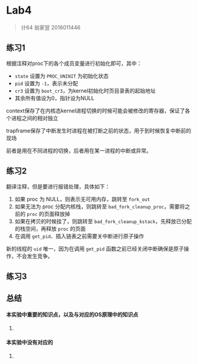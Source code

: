 # Lab4

> 计64 翁家翌 2016011446

## 练习1

根据注释对proc下的各个成员变量进行初始化即可，其中：

- `state` 设置为 `PROC_UNINIT` 为初始化状态
- `pid` 设置为 `-1`，表示未分配
- `cr3` 设置为 `boot_cr3`，为kernel初始化时页目录表的起始地址
- 其余所有值设为0，指针设为NULL



context保存了在内核态kernel进程切换的时候可能会被修改的寄存器，保证了各个进程之间的相对独立

trapframe保存了中断发生时进程在被打断之前的状态，用于到时候恢复中断前的现场

前者是用在不同进程的切换，后者用在某一进程的中断或异常。

## 练习2

翻译注释，但是要进行报错处理，具体如下：

1. 如果 proc 为 NULL，则表示无可用内存，跳转至 `fork_out`
2. 如果无法为 proc 分配内核栈，则跳转至 `bad_fork_cleanup_proc`，需要将之前的 `proc` 的页面释放掉
3. 如果在拷贝的时候挂了，则跳转至 `bad_fork_cleanup_kstack`，先释放已分配的栈空间，再释放 `proc` 的页面
4. 在调用 `get_pid`、插入链表之前需要关中断进行原子操作

新的线程的 `uid` 唯一，因为在调用 `get_pid` 函数之前已经关闭中断确保是原子操作，不会发生竞争。

## 练习3



## 总结

#### 本实验中重要的知识点，以及与对应的OS原理中的知识点

1. 

#### 本实验中没有对应的

1. ​                                                                                                                                                                           